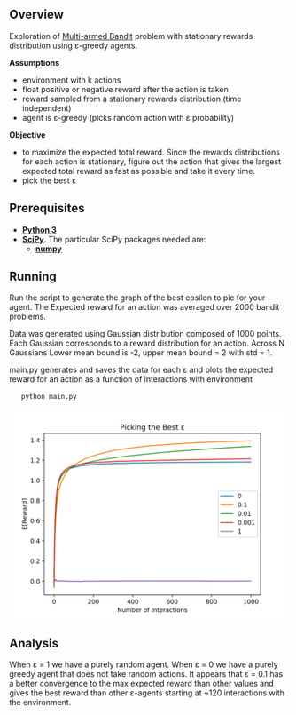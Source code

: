 ## Overview
Exploration of [Multi-armed Bandit](https://en.wikipedia.org/wiki/Multi-armed_bandit)
problem with stationary rewards distribution using ε-greedy agents.

**Assumptions**
 - environment with k actions
 - float positive or negative reward after the action is taken
 - reward sampled from a stationary rewards distribution (time independent)
 - agent is ε-greedy (picks random action with ε probability)

**Objective**
  - to maximize the expected total reward. Since the rewards distributions for each action
    is stationary, figure out the action that gives the largest expected total reward as fast
    as possible and take it every time.
  - pick the best ε

## Prerequisites
- **[Python 3](https://www.python.org/downloads/)**
- **[SciPy](https://www.scipy.org)**. The particular SciPy packages needed are:
    - **[numpy](http://www.numpy.org)**


## Running
Run the script to generate the graph of the best epsilon to pic for your agent.
The Expected reward for an action was averaged over 2000 bandit problems.

Data was generated using Gaussian distribution composed of 1000 points.
Each Gaussian corresponds to a reward distribution for an action. Across N
Gaussians Lower mean bound is -2, upper mean bound = 2 with std = 1.

main.py generates and saves the data for each ε and plots the expected reward
for an action as a function of interactions with environment

       python main.py


![Results](results/stationary/EpsGreedyAgent/1000-2000/eps_plot.svg)

## Analysis
When ε = 1 we have a purely random agent. When ε = 0 we have a purely greedy
agent that does not take random actions. It appears that ε = 0.1 has a better
convergence to the max expected reward than other values and gives the best
reward than other ε-agents starting at ~120 interactions with the environment.
